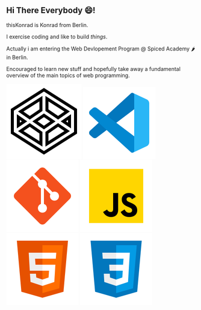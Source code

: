 ## Hi There Everybody 😄!

thisKonrad is Konrad from Berlin.

I exercise coding and like to build *things*.

Actually i am entering the 
Web Devlopement Program 
@ Spiced Academy 🌶️ in Berlin.

Encouraged to learn new stuff 
and hopefully take away a
fundamental overview of the
main topics of web programming.

[<img src="./icons8-codepen.svg">](https://codepen.io/Konrad-Wittich)  ![icon-vs-code](./icons8-vs-code.svg)  ![icon-git](./icons8-git.svg)  ![jS-icon](./icons8-002javascript.svg)  	![jS-icon](./icons8-002html.svg) 	![jS-icon](./icons8-002css.svg)


